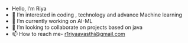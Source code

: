 -  Hello, I’m Riya
- 👀 I’m interested in coding , technology and advance Machine learning 
- 🌱 I’m currently working on AI-ML
- 💞️ I’m looking to collaborate on projects based on java
- 📫 How to reach me-  r1riyaavasthi@gmail.com

<!---
r1riya/r1riya is a ✨ special ✨ repository because its `README.md` (this file) appears on your GitHub profile.
You can click the Preview link to take a look at your changes.
--->
